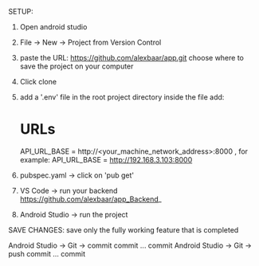 SETUP:

1. Open android studio

2. File -> New -> Project from Version Control

3. paste the URL: https://github.com/alexbaar/app.git
   choose where to save the project on your computer

4. Click clone

5. add a '.env' file in the root project directory
   inside the file add:
   # URLs
   API_URL_BASE = http://<your_machine_network_address>:8000  , for example:
   API_URL_BASE = http://192.168.3.103:8000

6. pubspec.yaml -> click on 'pub get'

7. VS Code -> run your backend     https://github.com/alexbaar/app_Backend_

8. Android Studio -> run the project



SAVE CHANGES: save only the fully working feature that is completed

Android Studio -> Git -> commit    commit ... commit
Android Studio -> Git -> push      commit ... commit

